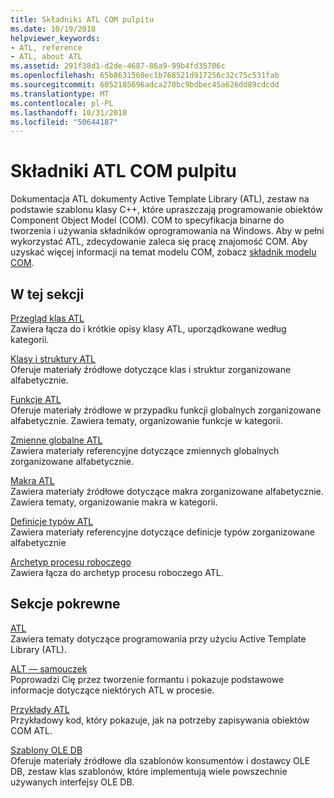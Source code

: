 ```yaml
---
title: Składniki ATL COM pulpitu
ms.date: 10/19/2018
helpviewer_keywords:
- ATL, reference
- ATL, about ATL
ms.assetid: 291f38d1-d2de-4687-86a9-99b4fd35706c
ms.openlocfilehash: 65b8631560ec1b768521d917256c32c75c531fab
ms.sourcegitcommit: 6052185696adca270bc9bdbec45a626dd89cdcdd
ms.translationtype: MT
ms.contentlocale: pl-PL
ms.lasthandoff: 10/31/2018
ms.locfileid: "50644187"
---
```

# <a name="atl-com-desktop-components"></a>Składniki ATL COM pulpitu

Dokumentacja ATL dokumenty Active Template Library (ATL), zestaw na podstawie szablonu klasy C++, które upraszczają programowanie obiektów Component Object Model (COM). COM to specyfikacja binarne do tworzenia i używania składników oprogramowania na Windows. Aby w pełni wykorzystać ATL, zdecydowanie zaleca się pracę znajomość COM. Aby uzyskać więcej informacji na temat modelu COM, zobacz [składnik modelu COM](/windows/desktop/com/component-object-model--com--portal).

## <a name="in-this-section"></a>W tej sekcji

[Przegląd klas ATL](../atl/atl-class-overview.md)<br/>
Zawiera łącza do i krótkie opisy klasy ATL, uporządkowane według kategorii.

[Klasy i struktury ATL](../atl/reference/atl-classes.md)<br/>
Oferuje materiały źródłowe dotyczące klas i struktur zorganizowane alfabetycznie.

[Funkcje ATL](../atl/reference/atl-functions.md)<br/>
Oferuje materiały źródłowe w przypadku funkcji globalnych zorganizowane alfabetycznie. Zawiera tematy, organizowanie funkcje w kategorii.

[Zmienne globalne ATL](../atl/reference/atl-global-variables.md)<br/>
Zawiera materiały referencyjne dotyczące zmiennych globalnych zorganizowane alfabetycznie.

[Makra ATL](../atl/reference/atl-macros.md)<br/>
Zawiera materiały źródłowe dotyczące makra zorganizowane alfabetycznie. Zawiera tematy, organizowanie makra w kategorii.

[Definicje typów ATL](../atl/reference/atl-typedefs.md)<br/>
Zawiera materiały referencyjne dotyczące definicje typów zorganizowane alfabetycznie

[Archetyp procesu roboczego](../atl/reference/worker-archetype.md)<br/>
Zawiera łącza do archetyp procesu roboczego ATL.

## <a name="related-sections"></a>Sekcje pokrewne

[ATL](../atl/active-template-library-atl-concepts.md)<br/>
Zawiera tematy dotyczące programowania przy użyciu Active Template Library (ATL).

[ALT — samouczek](../atl/active-template-library-atl-tutorial.md)<br/>
Poprowadzi Cię przez tworzenie formantu i pokazuje podstawowe informacje dotyczące niektórych ATL w procesie.

[Przykłady ATL](../visual-cpp-samples.md)<br/>
Przykładowy kod, który pokazuje, jak na potrzeby zapisywania obiektów COM ATL.

[Szablony OLE DB](../data/oledb/ole-db-templates.md)<br/>
Oferuje materiały źródłowe dla szablonów konsumentów i dostawcy OLE DB, zestaw klas szablonów, które implementują wiele powszechnie używanych interfejsy OLE DB.
